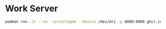 # Work Server

```sh
podman run -it --rm --privileged --device /dev/dri -p 8080:8080 ghcr.io/attocash/work-server:rocm
```
